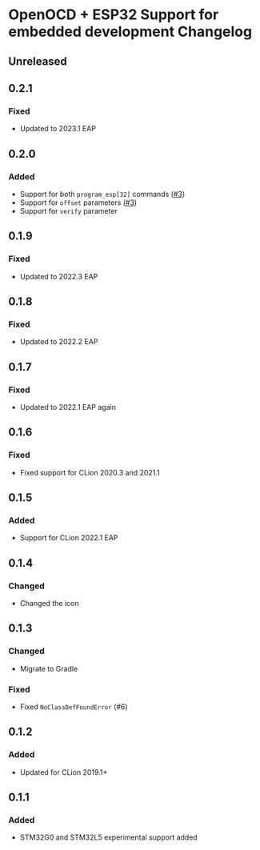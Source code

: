 # OpenOCD + ESP32 Support for embedded development Changelog

## Unreleased

## 0.2.1

### Fixed
- Updated to 2023.1 EAP

## 0.2.0

### Added
- Support for both `program_esp[32]` commands ([#3](https://github.com/ThexXTURBOXx/clion-embedded-esp32/pull/3))
- Support for `offset` parameters ([#3](https://github.com/ThexXTURBOXx/clion-embedded-esp32/pull/3))
- Support for `verify` parameter

## 0.1.9

### Fixed
- Updated to 2022.3 EAP

## 0.1.8

### Fixed
- Updated to 2022.2 EAP

## 0.1.7

### Fixed
- Updated to 2022.1 EAP again

## 0.1.6

### Fixed
- Fixed support for CLion 2020.3 and 2021.1

## 0.1.5

### Added
- Support for CLion 2022.1 EAP

## 0.1.4

### Changed
- Changed the icon

## 0.1.3

### Changed
- Migrate to Gradle

### Fixed
- Fixed `NoClassDefFoundError` (#6)

## 0.1.2

### Added
- Updated for CLion 2019.1+

## 0.1.1

### Added
- STM32G0 and STM32L5 experimental support added
